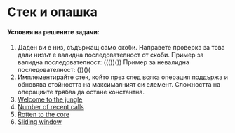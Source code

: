 # Стек и опашка 

#### Условия на решените задачи:
1. Даден ви е низ, съдържащ само скоби. Направете проверка за това дали низът е валидна последователност от скоби.
Пример за валидна последователност: ((())())
Пример за невалидна последователност: ())()(
2. Имплементирайте стек, който през след всяка операция поддържа и обновява стойността на максималният си елемент. Сложността на операциите трябва да остане константна.
3. [Welcome to the jungle](https://www.hackerrank.com/contests/practice-4-sda/challenges/welcome-to-the-jungle?fbclid=IwAR2MSEuZ-jVqumejFdNwOTFL_tZBHb2QnXPJvk0qWi-d0Khfe_wGG93iMeg)
4. [Number of recent calls](https://leetcode.com/problems/number-of-recent-calls/description/?fbclid=IwAR2nyVRCaQ1ajYv7OUpAyzBYLpbMbkvZx7Ttvoj-MBv9hMpGTQtmt4DwMy0)
5. [Rotten to the core](https://www.hackerrank.com/contests/sda-hw-5-2022/challenges/challenge-3724/problem)
6. [Sliding window](https://www.hackerrank.com/challenges/queries-with-fixed-length/problem)
